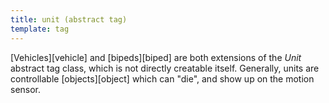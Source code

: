 ```yaml
---
title: unit (abstract tag)
template: tag
---
```


[Vehicles][vehicle] and [bipeds][biped] are both extensions of the _Unit_ abstract tag class, which is not directly creatable itself. Generally, units are controllable [objects][object] which can "die", and show up on the motion sensor.

